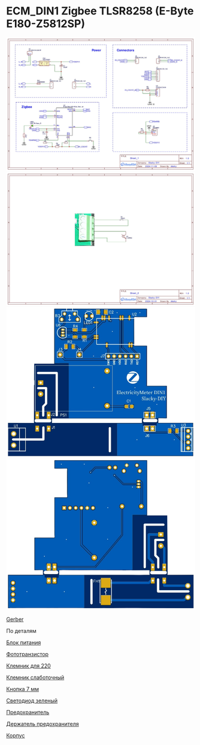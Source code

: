 # ECM_DIN1 Zigbee TLSR8258 (E-Byte E180-Z5812SP)

<img src="https://raw.githubusercontent.com/slacky1965/ecm_din1_counter/refs/heads/main/doc/images/schematic_ecm_din1.jpg"/>

<img src="https://raw.githubusercontent.com/slacky1965/ecm_din1_counter/refs/heads/main/doc/images/schematic_ecm_din1_1.jpg"/>

<img src="https://raw.githubusercontent.com/slacky1965/ecm_din1_counter/refs/heads/main/doc/images/board_top.png"/>


<img src="https://raw.githubusercontent.com/slacky1965/ecm_din1_counter/refs/heads/main/doc/images/board_bottom.png"/>

[Gerber](https://github.com/slacky1965/ecm_din1_counter/blob/main/doc/Gerber_ECM_1DIN_PCB_ECM_1DIN.zip)

По деталям

[Блок питания](https://aliexpress.ru/item/1005006191820706.html?sku_id=12000036205280182)

[Фототранзистор](https://www.chipdip.ru/product/l-32p3c)

[Клемник для 220](https://aliexpress.ru/item/1005002424998185.html?sku_id=12000020605732788)

[Клемник слаботочный](https://aliexpress.ru/item/1005002041836485.html?sku_id=12000018520991348)

[Кнопка 7 мм](https://aliexpress.ru/item/32912894177.html?sku_id=66005900419)

[Светодиод зеленый](https://aliexpress.ru/item/1206472153.html?sku_id=65024658444)

[Предохранитель](https://zigbee-shop.ru/catalog/goods/1287)

[Держатель предохранителя](https://zigbee-shop.ru/catalog/goods/1540)

[Корпус](https://www.meandr.ru/plastikovye-korpusa-152)

